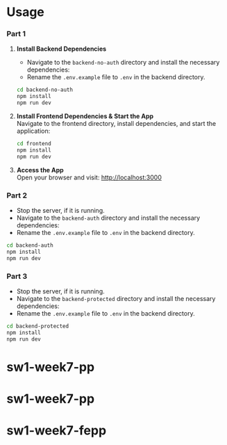 # Usage

### Part 1

1. **Install Backend Dependencies**  
   
   - Navigate to the `backend-no-auth` directory and install the necessary dependencies:
   - Rename the `.env.example` file to `.env` in the backend directory.   
   ```sh
   cd backend-no-auth 
   npm install
   npm run dev
   ```

2. **Install Frontend Dependencies & Start the App**  
   Navigate to the frontend directory, install dependencies, and start the application:
   ```sh
   cd frontend
   npm install
   npm run dev
   ```

4. **Access the App**  
   Open your browser and visit: [http://localhost:3000](http://localhost:3000)
   

### Part 2


   - Stop the server, if it is running.
   - Navigate to the `backend-auth` directory and install the necessary dependencies:
   - Rename the `.env.example` file to `.env` in the backend directory.
   ```sh
   cd backend-auth 
   npm install
   npm run dev
   ```

### Part 3

  

   - Stop the server, if it is running.
   - Navigate to the `backend-protected` directory and install the necessary dependencies:
   - Rename the `.env.example` file to `.env` in the backend directory.
   ```sh
   cd backend-protected 
   npm install
   npm run dev
   ```

# sw1-week7-pp
# sw1-week7-pp
# sw1-week7-fepp
